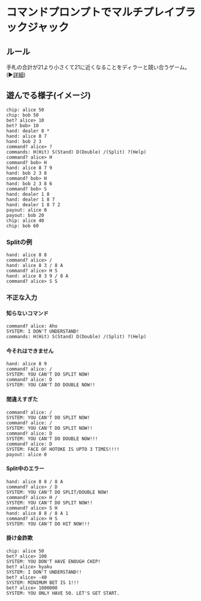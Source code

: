 # コマンドプロンプトでマルチプレイブラックジャック

## ルール

手札の合計が21より小さくて21に近くなることをディラーと競い合うゲーム。(▶︎[詳細](http://www.mastertwentyone.com/rules.html))

## 遊んでる様子(イメージ)

```
chip: alice 50
chip: bob 50
bet? alice> 10
bet? bob> 10
hand: dealer 8 *
hand: alice 8 7
hand: bob 2 3
command? alice> ?
commands: H(Hit) S(Stand) D(Double) /(Split) ?(Help)
command? alice> H
command? bob> H
hand: alice 8 7 9
hand: bob 2 3 8
command? bob> H
hand: bob 2 3 8 6
command? bob> S
hand: dealer 1 8
hand: dealer 1 8 7
hand: dealer 1 8 7 2
payout: alice 0
payout: bob 20
chip: alice 40
chip: bob 60
```

### Splitの例

```
hand: alice 8 8
command? alice> /
hand: alice 8 3 / 8 A
command? alice> H S
hand: alice 8 3 9 / 8 A
command? alice> S S
```

### 不正な入力

#### 知らないコマンド

```
command? alice: Aho
SYSTEM: I DON'T UNDERSTAND!
commands: H(Hit) S(Stand) D(Double) /(Split) ?(Help)
```

#### 今それはできません

```
hand: alice 8 9
command? alice: /
SYSTEM: YOU CAN'T DO SPLIT NOW!
command? alice: D
SYSTEM: YOU CAN'T DO DOUBLE NOW!!
```

#### 間違えすぎた

```
command? alice: /
SYSTEM: YOU CAN'T DO SPLIT NOW!
command? alice: /
SYSTEM: YOU CAN'T DO SPLIT NOW!!
command? alice: D
SYSTEM: YOU CAN'T DO DOUBLE NOW!!!
command? alice: D
SYSTEM: FACE OF HOTOKE IS UPTO 3 TIMES!!!!
payout: alice 0
```

#### Split中のエラー

```
hand: alice 8 8 / 8 A
command? alice> / D
SYSTEM: YOU CAN'T DO SPLIT/DOUBLE NOW!
command? alice> H /
SYSTEM: YOU CAN'T DO SPLIT NOW!!
command? alice> S H
hand: alice 8 8 / 8 A 1
command? alice> H S
SYSTEM: YOU CAN'T DO HIT NOW!!!
```

#### 掛け金詐欺

```
chip: alice 50
bet? alice> 100
SYSTEM: YOU DON'T HAVE ENOUGH CHIP!
bet? alice> hyaku
SYSTEM: I DON'T UNDERSTAND!!
bet? alice> -40
SYSTEM: MINIMUM BET IS 1!!!
bet? alice> 1000000
SYSTEM: YOU ONLY HAVE 50. LET'S GET START.
```
